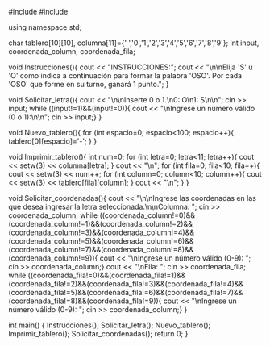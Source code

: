 #include <iostream>
#include <iomanip>

using namespace std;

char tablero[10][10], columna[11]={' ','0','1','2','3','4','5','6','7','8','9'};
int input, coordenada_column, coordenada_fila;

void Instrucciones(){
    cout << "INSTRUCCIONES:";
    cout << "\n\nElija 'S' u 'O' como indica a continuación para formar la palabra 'OSO'. Por cada 'OSO' que forme en su turno, ganará 1 punto.";
    }

void Solicitar_letra(){
    cout << "\n\nInserte 0 o 1.\n0: O\n1: S\n\n";
    cin >> input;
    while ((input!=1)&&(input!=0)){
        cout << "\nIngrese un número válido (0 o 1):\n\n";
        cin >> input;}
    }

void Nuevo_tablero(){
    for (int espacio=0; espacio<100; espacio++){
            tablero[0][espacio]='-';
    }
    }

void Imprimir_tablero(){
    int num=0;
    for (int letra=0; letra<11; letra++){
            cout << setw(3) << columna[letra];
    }
    cout << "\n"; 
    for (int fila=0; fila<10; fila++){
        cout << setw(3) << num++;
        for (int column=0; column<10; column++){
            cout << setw(3) << tablero[fila][column];
        }
        cout << "\n";
    }
}

void Solicitar_coordenadas(){
    cout << "\n\nIngrese las coordenadas en las que desea ingresar la letra seleccionada.\n\nColumna: ";
    cin >> coordenada_column;
    while ((coordenada_column!=0)&&(coordenada_column!=1)&&(coordenada_column!=2)&&(coordenada_column!=3)&&(coordenada_column!=4)&&(coordenada_column!=5)&&(coordenada_column!=6)&&(coordenada_column!=7)&&(coordenada_column!=8)&&(coordenada_column!=9)){
        cout << "\nIngrese un número válido (0-9): ";
        cin >> coordenada_column;}
    cout << "\nFila: ";
    cin >> coordenada_fila;
    while ((coordenada_fila!=0)&&(coordenada_fila!=1)&&(coordenada_fila!=2)&&(coordenada_fila!=3)&&(coordenada_fila!=4)&&(coordenada_fila!=5)&&(coordenada_fila!=6)&&(coordenada_fila!=7)&&(coordenada_fila!=8)&&(coordenada_fila!=9)){
        cout << "\nIngrese un número válido (0-9): ";
        cin >> coordenada_column;}
}

int main() {
    Instrucciones();
    Solicitar_letra();
    Nuevo_tablero();
    Imprimir_tablero();
    Solicitar_coordenadas();
    return 0;
}
